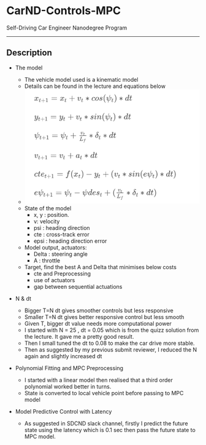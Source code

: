 # CarND-Controls-MPC
Self-Driving Car Engineer Nanodegree Program

---

## Description

* The model
  * The vehicle model used is a kinematic model
  * Details can be found in the lecture and equations below
  * ![model](./model.png)
  * State of the model
    * x, y : position.
    * v: velocity
    * psi : heading direction
    * cte : cross-track error
    * epsi : heading direction error
  * Model output, actuators:
    * Delta : steering angle
    * A : throttle
  * Target, find the best A and Delta that minimises below costs
    * cte and Preprocessing
    * use of actuators
    * gap between sequential actuations

* N & dt
  * Bigger T=N dt gives smoother controls but less responsive
  * Smaller T=N dt gives better responsive control but less smooth
  * Given T, bigger dt value needs more computational power
  * I started with N = 25 , dt = 0.05 which is from the quizz solution from the lecture. It gave me a pretty good result.
  * Then I small tuned the dt to 0.08 to make the car drive more stable.
  * Then as suggested by my previous submit reviewer, I reduced the N again and slightly increased dt

* Polynomial Fitting and MPC Preprocessing
  * I started with a linear model then realised that a third order polynomial worked better in turns.
  * State is converted to local vehicle point before passing to MPC model
  
* Model Predictive Control with Latency
  * As suggested in SDCND slack channel, firstly I predict the future state using the latency which is 0.1 sec then pass the future state to MPC model.
